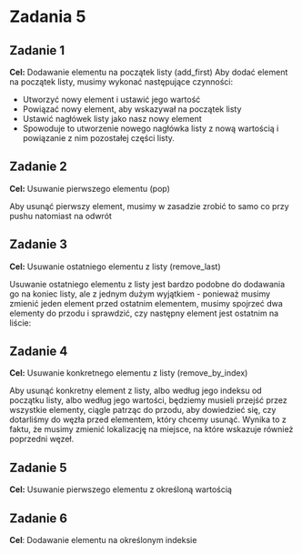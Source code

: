 # Zadania 5

## Zadanie 1

**Cel:** Dodawanie elementu na początek listy (add_first)
Aby dodać element na początek listy, musimy wykonać następujące czynności:

- Utworzyć nowy element i ustawić jego wartość
- Powiązać nowy element, aby wskazywał na początek listy
- Ustawić nagłówek listy jako nasz nowy element
- Spowoduje to utworzenie nowego nagłówka listy z nową wartością i powiązanie z nim pozostałej części listy.

## Zadanie 2

**Cel:** Usuwanie pierwszego elementu (pop)

Aby usunąć pierwszy element, musimy w zasadzie zrobić to samo co przy pushu natomiast na odwrót

## Zadanie 3

**Cel:** Usuwanie ostatniego elementu z listy (remove_last)

Usuwanie ostatniego elementu z listy jest bardzo podobne do dodawania go na koniec listy, ale z jednym dużym wyjątkiem - ponieważ musimy zmienić jeden element przed ostatnim elementem, musimy spojrzeć dwa elementy do przodu i sprawdzić, czy następny element jest ostatnim na liście:

## Zadanie 4

**Cel:** Usuwanie konkretnego elementu z listy (remove_by_index)

Aby usunąć konkretny element z listy, albo według jego indeksu od początku listy, albo według jego wartości, będziemy musieli przejść przez wszystkie elementy, ciągle patrząc do przodu, aby dowiedzieć się, czy dotarliśmy do węzła przed elementem, który chcemy usunąć. Wynika to z faktu, że musimy zmienić lokalizację na miejsce, na które wskazuje również poprzedni węzeł.

## Zadanie 5

**Cel:** Usuwanie pierwszego elementu z określoną wartością

## Zadanie 6

**Cel**: Dodawanie elementu na określonym indeksie
